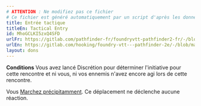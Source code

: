 ```yaml
---
# ATTENTION : Ne modifiez pas ce fichier
# Ce fichier est généré automatiquement par un script d'après les données du module Foundry VTT officiel et de sa traduction
title: Entrée tactique
titleEn: Tactical Entry
id: MhoGCLKI5zxQ4SFD
urlFr: https://gitlab.com/pathfinder-fr/foundryvtt-pathfinder2-fr/-/blob/master/data/feats/MhoGCLKI5zxQ4SFD.htm
urlEn: https://gitlab.com/hooking/foundry-vtt---pathfinder-2e/-/blob/master/packs/data/feats.db/tactical-entry.json
layout: dons
---
```

**Conditions** Vous avez lancé Discrétion pour déterminer l'initiative pour cette rencontre et ni vous, ni vos ennemis n'avez encore agi lors de cette rencontre.

Vous [Marchez précipitamment](../actions/marcher-rapidement.md). Ce déplacement ne déclenche aucune réaction.
